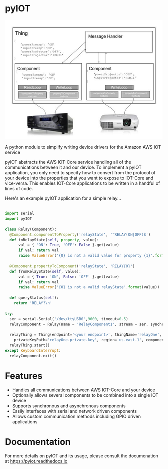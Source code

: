 # pyIOT
![pyIOT Diagram](doc/source/_static/pyIOT_System.jpg)

A python module to simplify writing device drivers for the Amazon AWS IOT service

pyIOT abstracts the AWS IOT-Core service handling all of the communications between it and our device.  To implement a pyIOT application, you only need to specify how to convert from the protocol of your device into the properties that you want to expose to IOT-Core and vice-versa.  This enables IOT-Core applications to be written in a handful of lines of code.

Here's an example pyIOT application for a simple relay...

```python

import serial
import pyIOT

class Relay(Component):
  @Component.componentToProperty('relayState', '^RELAY(ON|OFF)$')
  def toRelayState(self, property, value):
      val = { 'ON': True, 'OFF': False }.get(value)
      if val: return val
      raise ValueError('{0} is not a valid value for property {1}'.format(value, property))

  @Component.propertyToComponent('relayState', 'RELAY{0}')
  def fromRelayState(self, value):
      val = { True: 'ON', False: 'OFF' }.get(value)
      if val: return val
      raise ValueError('{0} is not a valid relayState'.format(value))

  def queryStatus(self):
    return 'RELAY?\n'

try:
  ser = serial.Serial('/dev/ttyUSB0',9600, timeout=0.5)
  relayComponent = Relay(name = 'RelayComponent1', stream = ser, synchronous=True)

  relayThing = Thing(endpoint='<your endpoint>', thingName='relayOne', rootCAPath='root-CA.crt', certificatePath='relayOne.crt',
    privateKeyPath='relayOne.private.key', region='us-east-1', components=relayComponent)
  relayThing.start()
except KeyboardInterrupt:
  relayComponent.exit()
```
# Features

* Handles all communications between AWS IOT-Core and your device
* Optionally allows several components to be combined into a single IOT device
* Supports synchronous and asynchronous components
* Easily interfaces with serial and network driven components
* Allows custom communication methods including GPIO driven applications

# Documentation

For more details on pyIOT and its usage, please consult the documenation at https://pyiot.readthedocs.io
